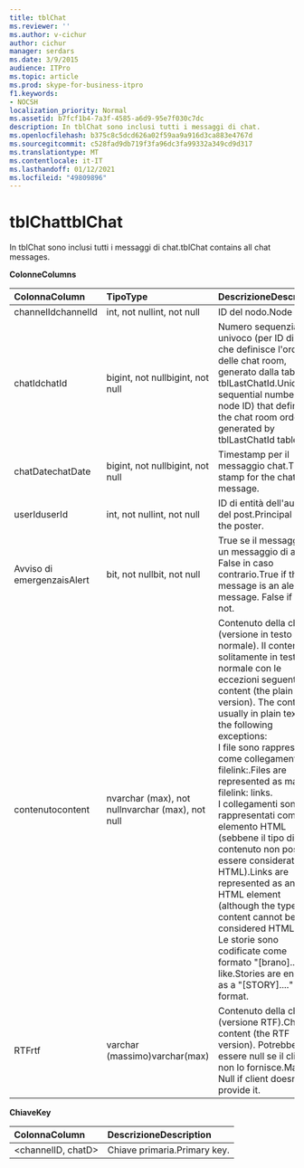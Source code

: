 ```yaml
---
title: tblChat
ms.reviewer: ''
ms.author: v-cichur
author: cichur
manager: serdars
ms.date: 3/9/2015
audience: ITPro
ms.topic: article
ms.prod: skype-for-business-itpro
f1.keywords:
- NOCSH
localization_priority: Normal
ms.assetid: b7fcf1b4-7a3f-4585-a6d9-95e7f030c7dc
description: In tblChat sono inclusi tutti i messaggi di chat.
ms.openlocfilehash: b375c8c5dcd626a02f59aa9a916d3ca883e4767d
ms.sourcegitcommit: c528fad9db719f3fa96dc3fa99332a349cd9d317
ms.translationtype: MT
ms.contentlocale: it-IT
ms.lasthandoff: 01/12/2021
ms.locfileid: "49809896"
---
```

# <a name="tblchat"></a><span data-ttu-id="36277-103">tblChat</span><span class="sxs-lookup"><span data-stu-id="36277-103">tblChat</span></span>
 
<span data-ttu-id="36277-104">In tblChat sono inclusi tutti i messaggi di chat.</span><span class="sxs-lookup"><span data-stu-id="36277-104">tblChat contains all chat messages.</span></span>
  
<span data-ttu-id="36277-105">**Colonne**</span><span class="sxs-lookup"><span data-stu-id="36277-105">**Columns**</span></span>

|<span data-ttu-id="36277-106">**Colonna**</span><span class="sxs-lookup"><span data-stu-id="36277-106">**Column**</span></span>|<span data-ttu-id="36277-107">**Tipo**</span><span class="sxs-lookup"><span data-stu-id="36277-107">**Type**</span></span>|<span data-ttu-id="36277-108">**Descrizione**</span><span class="sxs-lookup"><span data-stu-id="36277-108">**Description**</span></span>|
|:-----|:-----|:-----|
|<span data-ttu-id="36277-109">channelId</span><span class="sxs-lookup"><span data-stu-id="36277-109">channelId</span></span>  <br/> |<span data-ttu-id="36277-110">int, not null</span><span class="sxs-lookup"><span data-stu-id="36277-110">int, not null</span></span>  <br/> |<span data-ttu-id="36277-111">ID del nodo.</span><span class="sxs-lookup"><span data-stu-id="36277-111">Node ID.</span></span>  <br/> |
|<span data-ttu-id="36277-112">chatId</span><span class="sxs-lookup"><span data-stu-id="36277-112">chatId</span></span>  <br/> |<span data-ttu-id="36277-113">bigint, not null</span><span class="sxs-lookup"><span data-stu-id="36277-113">bigint, not null</span></span>  <br/> |<span data-ttu-id="36277-114">Numero sequenziale univoco (per ID di nodo) che definisce l'ordine delle chat room, generato dalla tabella tblLastChatId.</span><span class="sxs-lookup"><span data-stu-id="36277-114">Unique sequential number (per node ID) that defines the chat room order, generated by tblLastChatId table.</span></span>  <br/> |
|<span data-ttu-id="36277-115">chatDate</span><span class="sxs-lookup"><span data-stu-id="36277-115">chatDate</span></span>  <br/> |<span data-ttu-id="36277-116">bigint, not null</span><span class="sxs-lookup"><span data-stu-id="36277-116">bigint, not null</span></span>  <br/> |<span data-ttu-id="36277-117">Timestamp per il messaggio chat.</span><span class="sxs-lookup"><span data-stu-id="36277-117">Time stamp for the chat message.</span></span>  <br/> |
|<span data-ttu-id="36277-118">userId</span><span class="sxs-lookup"><span data-stu-id="36277-118">userId</span></span>  <br/> |<span data-ttu-id="36277-119">int, not null</span><span class="sxs-lookup"><span data-stu-id="36277-119">int, not null</span></span>  <br/> |<span data-ttu-id="36277-120">ID di entità dell'autore del post.</span><span class="sxs-lookup"><span data-stu-id="36277-120">Principal ID of the poster.</span></span>  <br/> |
|<span data-ttu-id="36277-121">Avviso di emergenza</span><span class="sxs-lookup"><span data-stu-id="36277-121">isAlert</span></span>  <br/> |<span data-ttu-id="36277-122">bit, not null</span><span class="sxs-lookup"><span data-stu-id="36277-122">bit, not null</span></span>  <br/> |<span data-ttu-id="36277-p101">True se il messaggio è un messaggio di avviso. False in caso contrario.</span><span class="sxs-lookup"><span data-stu-id="36277-p101">True if the message is an alert message. False if it is not.</span></span>  <br/> |
|<span data-ttu-id="36277-125">contenuto</span><span class="sxs-lookup"><span data-stu-id="36277-125">content</span></span>  <br/> |<span data-ttu-id="36277-126">nvarchar (max), not null</span><span class="sxs-lookup"><span data-stu-id="36277-126">nvarchar (max), not null</span></span>  <br/> | <span data-ttu-id="36277-p102">Contenuto della chat (versione in testo normale). Il contenuto è solitamente in testo normale con le eccezioni seguenti:</span><span class="sxs-lookup"><span data-stu-id="36277-p102">Chat content (the plain text version). The content is usually in plain text with the following exceptions:</span></span> <br/>  <span data-ttu-id="36277-129">I file sono rappresentati come collegamenti ma-filelink:.</span><span class="sxs-lookup"><span data-stu-id="36277-129">Files are represented as ma-filelink: links.</span></span> <br/>  <span data-ttu-id="36277-130">I collegamenti sono rappresentati come elemento HTML (sebbene il tipo di contenuto non possa essere considerato HTML).</span><span class="sxs-lookup"><span data-stu-id="36277-130">Links are represented as an HTML element (although the type of content cannot be considered HTML).</span></span> <br/>  <span data-ttu-id="36277-131">Le storie sono codificate come formato "[brano]...."-like.</span><span class="sxs-lookup"><span data-stu-id="36277-131">Stories are encoded as a "[STORY]...."-like format.</span></span> <br/> |
|<span data-ttu-id="36277-132">RTF</span><span class="sxs-lookup"><span data-stu-id="36277-132">rtf</span></span>  <br/> |<span data-ttu-id="36277-133">varchar (massimo)</span><span class="sxs-lookup"><span data-stu-id="36277-133">varchar(max)</span></span>  <br/> |<span data-ttu-id="36277-134">Contenuto della chat (versione RTF).</span><span class="sxs-lookup"><span data-stu-id="36277-134">Chat content (the RTF version).</span></span> <span data-ttu-id="36277-135">Potrebbe essere null se il client non lo fornisce.</span><span class="sxs-lookup"><span data-stu-id="36277-135">May be Null if client doesn't provide it.</span></span>  <br/> |
   
<span data-ttu-id="36277-136">**Chiave**</span><span class="sxs-lookup"><span data-stu-id="36277-136">**Key**</span></span>

|<span data-ttu-id="36277-137">**Colonna**</span><span class="sxs-lookup"><span data-stu-id="36277-137">**Column**</span></span>|<span data-ttu-id="36277-138">**Descrizione**</span><span class="sxs-lookup"><span data-stu-id="36277-138">**Description**</span></span>|
|:-----|:-----|
|\<channelID, chatD\>  <br/> |<span data-ttu-id="36277-139">Chiave primaria.</span><span class="sxs-lookup"><span data-stu-id="36277-139">Primary key.</span></span>  <br/> |
   


